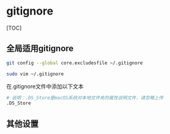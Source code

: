 # gitignore

[TOC]

## 全局适用gitignore

```bash
git config --global core.excludesfile ~/.gitignore

sudo vim ~/.gitignore
```

在.gitignore文件中添加以下文本

```bash
# 说明：.DS_Store是macOS系统对本地文件夹的属性说明文件，请忽略上传
.DS_Store
```

## 其他设置

